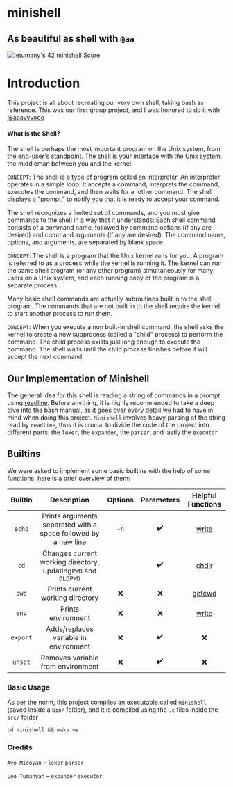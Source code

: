 # minishell

## As beautiful as shell with `@aa`

![letumany's 42 minishell Score](https://badge42.vercel.app/api/v2/cl1l8hert000609l6rjl6rx6o/project/2509597)

# Introduction

This project is all about recreating our very own shell, taking bash  as reference. This was our first group project, and I was honored to do it with [@aaavvvooo](https://github.com/aaavvvooo)

#### What is the Shell?

The shell is perhaps the most important program on the Unix system, from the end-user's standpoint. The shell is your interface with the Unix system, the middleman between you and the kernel.

`CONCEPT`: The shell is a type of program called an interpreter. An interpreter operates in a simple loop: It accepts a command, interprets the command, executes the command, and then waits for another command. The shell displays a "prompt," to notify you that it is ready to accept your command.

The shell recognizes a limited set of commands, and you must give commands to the shell in a way that it understands: Each shell command consists of a command name, followed by command options (if any are desired) and command arguments (if any are desired). The command name, options, and arguments, are separated by blank space.

`CONCEPT`: The shell is a program that the Unix kernel runs for you. A program is referred to as a process while the kernel is running it. The kernel can run the same shell program (or any other program) simultaneously for many users on a Unix system, and each running copy of the program is a separate process.

Many basic shell commands are actually subroutines built in to the shell program. The commands that are not built in to the shell require the kernel to start another process to run them.

`CONCEPT`: When you execute a non built-in shell command, the shell asks the kernel to create a new subprocess (called a "child" process) to perform the command. The child process exists just long enough to execute the command. The shell waits until the child process finishes before it will accept the next command.

## Our Implementation of Minishell

The general idea for this shell is reading a string of commands in a prompt using [readline](https://www.man7.org/linux/man-pages/man3/readline.3.html). Before anything, it is highly recommended to take a deep dive into the [bash manual](https://www.gnu.org/software/bash/manual/bash.html), as it goes over every detail we had to have in mind when doing this project. ``Minishell`` involves heavy parsing of the string read by ``readline``, thus it is crucial to divide the code of the project into different parts: the ``lexer``, the ``expander``, the ``parser``, and lastly the ``executor``

## Builtins

We were asked to implement some basic builtins with the help of some functions, here is a brief overview of them:


|  Builtin  |                            Description                            | Options | Parameters |                         Helpful Functions                         |
| :----------: | :-----------------------------------------------------------------: | :-------: | :----------: | :-----------------------------------------------------------------: |
|  ``echo``  |  Prints arguments separated with a space followed by a new line  | ``-n`` |    ✔️    |    [write](https://man7.org/linux/man-pages/man2/write.2.html)    |
|   ``cd``   | Changes current working directory, updating``PWD`` and ``OLDPWD`` |        |    ✔️    |    [chdir](https://man7.org/linux/man-pages/man2/chdir.2.html)    |
|  ``pwd``  |                 Prints current working directory                 |   ❌   |     ❌     | [getcwd](https://www.man7.org/linux/man-pages/man3/getcwd.3.html) |
|  ``env``  |                        Prints environment                        |   ❌   |     ❌     |    [write](https://man7.org/linux/man-pages/man2/write.2.html)    |
| ``export`` |               Adds/replaces variable in environment               |   ❌   |    ✔️    |                                ❌                                |
| ``unset`` |                 Removes variable from environment                 |   ❌   |    ✔️    |                                ❌                                |

### Basic Usage

As per the norm, this project compiles an executable called ``minishell`` (saved inside a ``bin/`` folder), and it is compiled using the ``.c`` files inside the ``src/`` folder

``cd minishell && make me``

### Credits

`Avo Midoyan` – `lexer` `parser`

`Leo Tumanyan` – `expander` `executor`

